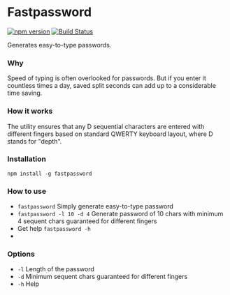 # Fastpassword

[![npm version](https://badge.fury.io/js/fastpassword.svg)](http://badge.fury.io/js/fastpassword)
[![Build Status](https://travis-ci.org/ZIJ/fastpassword.svg?branch=master)](https://travis-ci.org/ZIJ/fastpassword)

Generates easy-to-type passwords.

### Why
Speed of typing is often overlooked for passwords. But if you enter it countless times a day, saved split seconds can add up to a considerable time saving.

### How it works
The utility ensures that any D sequential characters are entered with different fingers based on standard QWERTY keyboard layout, where D stands for "depth".

### Installation
```
npm install -g fastpassword
```

### How to use
* `fastpassword` Simply generate easy-to-type password
* `fastpassword -l 10 -d 4` Generate password of 10 chars with minimum 4 sequent chars guaranteed for different fingers
* Get help `fastpassword -h`
* 

### Options
* `-l` Length of the password
* `-d` Minimum sequent chars guaranteed for different fingers
* `-h` Help
